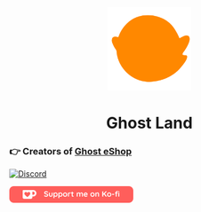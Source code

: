 <p align="center"><img style="height:150px;" src="https://raw.githubusercontent.com/ghost-land/.github/main/profile/gland.png" /></p>
<h1 align="center">Ghost Land</h1>

### 👉 Creators of [Ghost eShop](http://ghosteshop.com)

[![Discord](https://discordapp.com/api/guilds/633965704424718336/widget.png?style=banner3&time)](https://discord.com/invite/ghost-eshop-633965704424718336)

[![ko-fi](https://github.com/ghost-land/.github/blob/128aae6972890bdd6886190eb72273dab0acc645/profile/githubbutton_sm.png)](https://ko-fi.com/A0A3EL27K)

